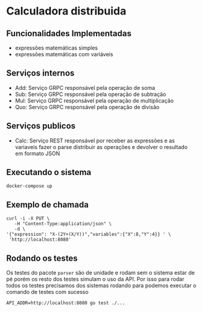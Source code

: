 # Calculadora distribuida

## Funcionalidades Implementadas

- expressões matemáticas simples
- expressões matemáticas com variáveis

## Serviços internos

- Add: Serviço GRPC responsável pela operação de soma
- Sub: Serviço GRPC responsável pela operação de subtração
- Mul: Serviço GRPC responsável pela operação de multiplicação
- Quo: Serviço GRPC responsável pela operação de divisão

## Serviços publicos

- Calc: Serviço REST responsável por receber as expressões e as variaveis fazer o parse distribuir as operações e devolver o resultado em formato JSON

## Executando o sistema

```
docker-compose up
```

## Exemplo de chamada

```
curl -i -X PUT \
   -H "Content-Type:application/json" \
   -d \
'{"expression": "X-(2Y+(X/Y))","variables":{"X":8,"Y":4}} ' \
 'http://localhost:8080'
```

## Rodando os testes

Os testes do pacote `parser` são de unidade e rodam sem o sistema estar de pé porém os resto dos testes simulam o uso da API.
Por isso para rodar todos os testes precisamos dos sistemas rodando para podemos executar o comando de testes com sucesso

```
API_ADDR=http://localhost:8080 go test ./... 
```
